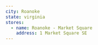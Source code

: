 ```yaml
---
city: Roanoke
state: virginia
stores:
  - name: Roanoke - Market Square
    address: 1 Market Square SE
---
```

